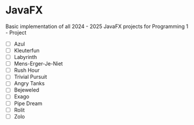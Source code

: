 # JavaFX
Basic implementation of all 2024 - 2025 JavaFX projects for Programming 1 - Project

- [ ] Azul
- [ ] Kleuterfun
- [ ] Labyrinth
- [ ] Mens-Erger-Je-Niet
- [ ] Rush Hour
- [ ] Trivial Pursuit
- [ ] Angry Tanks
- [ ] Bejeweled
- [ ] Exago
- [ ] Pipe Dream
- [ ] Rolit
- [ ] Zolo